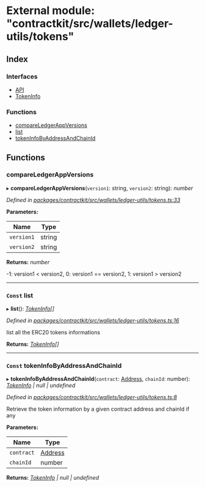 # External module: "contractkit/src/wallets/ledger-utils/tokens"

## Index

### Interfaces

* [API](../interfaces/_contractkit_src_wallets_ledger_utils_tokens_.api.md)
* [TokenInfo](../interfaces/_contractkit_src_wallets_ledger_utils_tokens_.tokeninfo.md)

### Functions

* [compareLedgerAppVersions](_contractkit_src_wallets_ledger_utils_tokens_.md#compareledgerappversions)
* [list](_contractkit_src_wallets_ledger_utils_tokens_.md#const-list)
* [tokenInfoByAddressAndChainId](_contractkit_src_wallets_ledger_utils_tokens_.md#const-tokeninfobyaddressandchainid)

## Functions

###  compareLedgerAppVersions

▸ **compareLedgerAppVersions**(`version1`: string, `version2`: string): *number*

*Defined in [packages/contractkit/src/wallets/ledger-utils/tokens.ts:33](https://github.com/celo-org/celo-monorepo/blob/master/packages/contractkit/src/wallets/ledger-utils/tokens.ts#L33)*

**Parameters:**

Name | Type |
------ | ------ |
`version1` | string |
`version2` | string |

**Returns:** *number*

-1: version1 < version2,
 0: version1 == version2,
 1: version1 > version2

___

### `Const` list

▸ **list**(): *[TokenInfo](../interfaces/_contractkit_src_wallets_ledger_utils_tokens_.tokeninfo.md)[]*

*Defined in [packages/contractkit/src/wallets/ledger-utils/tokens.ts:16](https://github.com/celo-org/celo-monorepo/blob/master/packages/contractkit/src/wallets/ledger-utils/tokens.ts#L16)*

list all the ERC20 tokens informations

**Returns:** *[TokenInfo](../interfaces/_contractkit_src_wallets_ledger_utils_tokens_.tokeninfo.md)[]*

___

### `Const` tokenInfoByAddressAndChainId

▸ **tokenInfoByAddressAndChainId**(`contract`: [Address](_contractkit_src_base_.md#address), `chainId`: number): *[TokenInfo](../interfaces/_contractkit_src_wallets_ledger_utils_tokens_.tokeninfo.md) | null | undefined*

*Defined in [packages/contractkit/src/wallets/ledger-utils/tokens.ts:8](https://github.com/celo-org/celo-monorepo/blob/master/packages/contractkit/src/wallets/ledger-utils/tokens.ts#L8)*

Retrieve the token information by a given contract address and chainId if any

**Parameters:**

Name | Type |
------ | ------ |
`contract` | [Address](_contractkit_src_base_.md#address) |
`chainId` | number |

**Returns:** *[TokenInfo](../interfaces/_contractkit_src_wallets_ledger_utils_tokens_.tokeninfo.md) | null | undefined*
